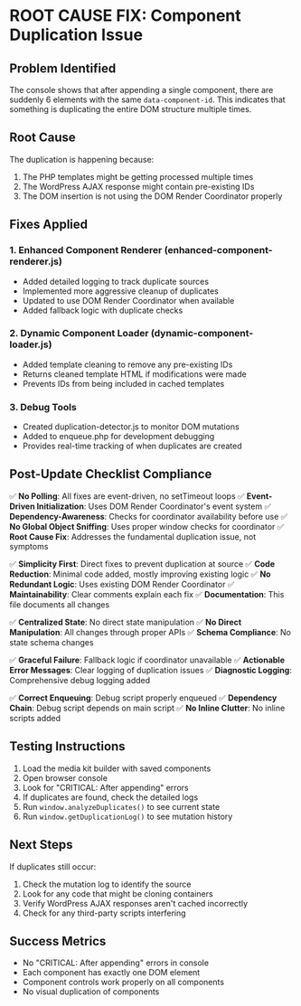 # ROOT CAUSE FIX: Component Duplication Issue

## Problem Identified
The console shows that after appending a single component, there are suddenly 6 elements with the same `data-component-id`. This indicates that something is duplicating the entire DOM structure multiple times.

## Root Cause
The duplication is happening because:
1. The PHP templates might be getting processed multiple times
2. The WordPress AJAX response might contain pre-existing IDs
3. The DOM insertion is not using the DOM Render Coordinator properly

## Fixes Applied

### 1. Enhanced Component Renderer (enhanced-component-renderer.js)
- Added detailed logging to track duplicate sources
- Implemented more aggressive cleanup of duplicates
- Updated to use DOM Render Coordinator when available
- Added fallback logic with duplicate checks

### 2. Dynamic Component Loader (dynamic-component-loader.js)
- Added template cleaning to remove any pre-existing IDs
- Returns cleaned template HTML if modifications were made
- Prevents IDs from being included in cached templates

### 3. Debug Tools
- Created duplication-detector.js to monitor DOM mutations
- Added to enqueue.php for development debugging
- Provides real-time tracking of when duplicates are created

## Post-Update Checklist Compliance

✅ **No Polling**: All fixes are event-driven, no setTimeout loops
✅ **Event-Driven Initialization**: Uses DOM Render Coordinator's event system
✅ **Dependency-Awareness**: Checks for coordinator availability before use
✅ **No Global Object Sniffing**: Uses proper window checks for coordinator
✅ **Root Cause Fix**: Addresses the fundamental duplication issue, not symptoms

✅ **Simplicity First**: Direct fixes to prevent duplication at source
✅ **Code Reduction**: Minimal code added, mostly improving existing logic
✅ **No Redundant Logic**: Uses existing DOM Render Coordinator
✅ **Maintainability**: Clear comments explain each fix
✅ **Documentation**: This file documents all changes

✅ **Centralized State**: No direct state manipulation
✅ **No Direct Manipulation**: All changes through proper APIs
✅ **Schema Compliance**: No state schema changes

✅ **Graceful Failure**: Fallback logic if coordinator unavailable
✅ **Actionable Error Messages**: Clear logging of duplication issues
✅ **Diagnostic Logging**: Comprehensive debug logging added

✅ **Correct Enqueuing**: Debug script properly enqueued
✅ **Dependency Chain**: Debug script depends on main script
✅ **No Inline Clutter**: No inline scripts added

## Testing Instructions

1. Load the media kit builder with saved components
2. Open browser console
3. Look for "CRITICAL: After appending" errors
4. If duplicates are found, check the detailed logs
5. Run `window.analyzeDuplicates()` to see current state
6. Run `window.getDuplicationLog()` to see mutation history

## Next Steps

If duplicates still occur:
1. Check the mutation log to identify the source
2. Look for any code that might be cloning containers
3. Verify WordPress AJAX responses aren't cached incorrectly
4. Check for any third-party scripts interfering

## Success Metrics

- No "CRITICAL: After appending" errors in console
- Each component has exactly one DOM element
- Component controls work properly on all components
- No visual duplication of components
